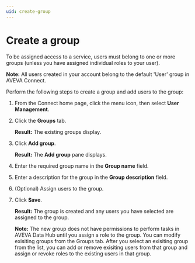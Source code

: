 ```yaml
---
uid: create-group
---
```


# Create a group

To be assigned access to a service, users must belong to one or more groups (unless you have assigned individual roles to your user). 

**Note:** All users created in your account belong to the default 'User' group in AVEVA Connect.

Perform the following steps to create a group and add users to the group:

1.	From the Connect home page, click the menu icon, then select **User Management**.

2.	Click the **Groups** tab. 

    **Result:** The existing groups display.

3.	Click **Add group**. 
 
    **Result:** The **Add group** pane displays.

4.	Enter the required group name in the **Group name** field.

5.	Enter a description for the group in the **Group description** field.

6.	(Optional) Assign users to the group. 

7. Click **Save**.
 
   **Result:** The group is created and any users you have selected are assigned to the group.

   **Note:** The new group does not have permissions to perform tasks in AVEVA Data Hub until you assign a role to the group. You can modify exisiting groups from the Groups tab. After you select an exisiting group from the list, you can add or remove exisiting users from that group and assign or revoke roles to the existing users in that group.
   